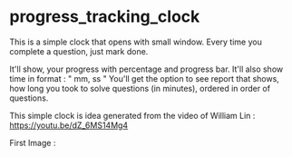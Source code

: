 # progress_tracking_clock
This is a simple clock that opens with small window. Every time you complete a question, just mark done.

It'll show, your progress with percentage and progress bar. It'll also show time in format : " mm, ss "  You'll get the option to see report that shows, how long you took to solve questions (in minutes), ordered in order of questions.

This simple clock is idea generated from the video of William Lin : https://youtu.be/dZ_6MS14Mg4

First Image :

